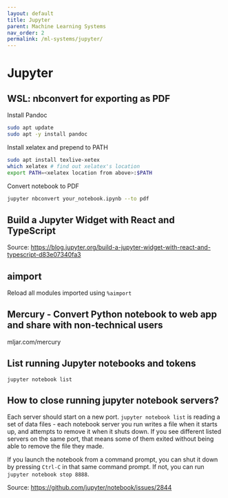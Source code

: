 ```yaml
---
layout: default
title: Jupyter
parent: Machine Learning Systems
nav_order: 2
permalink: /ml-systems/jupyter/
---
```


# Jupyter

## WSL: nbconvert for exporting as PDF

Install Pandoc

```bash
sudo apt update
sudo apt -y install pandoc
```

Install xelatex and prepend to PATH

```bash
sudo apt install texlive-xetex
which xelatex # find out xelatex's location
export PATH=<xelatex location from above>:$PATH
```

Convert notebook to PDF

```bash
jupyter nbconvert your_notebook.ipynb --to pdf
```

## Build a Jupyter Widget with React and TypeScript

Source: https://blog.jupyter.org/build-a-jupyter-widget-with-react-and-typescript-d83e07340fa3

## aimport

Reload all modules imported using `%aimport`

## Mercury - Convert Python notebook to web app and share with non-technical users

mljar.com/mercury

## List running Jupyter notebooks and tokens

`jupyter notebook list`

## How to close running jupyter notebook servers?

Each server should start on a new port. `jupyter notebook list` is reading a set of data files - each notebook server you run writes a file when it starts up, and attempts to remove it when it shuts down. If you see different listed servers on the same port, that means some of them exited without being able to remove the file they made.

If you launch the notebook from a command prompt, you can shut it down by pressing `Ctrl-C` in that same command prompt. If not, you can run `jupyter notebook stop 8888`.

Source: https://github.com/jupyter/notebook/issues/2844

